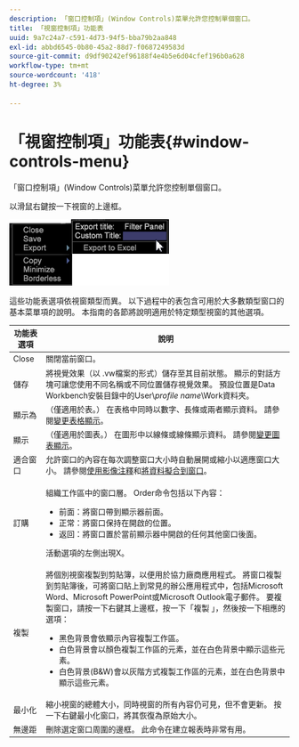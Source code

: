 ```yaml
---
description: 「窗口控制項」(Window Controls)菜單允許您控制單個窗口。
title: 「視窗控制項」功能表
uuid: 9a7c24a7-c591-4d73-94f5-bba79b2aa848
exl-id: abbd6545-0b80-45a2-88d7-f0687249583d
source-git-commit: d9df90242ef96188f4e4b5e6d04cfef196b0a628
workflow-type: tm+mt
source-wordcount: '418'
ht-degree: 3%

---
```


# 「視窗控制項」功能表{#window-controls-menu}

「窗口控制項」(Window Controls)菜單允許您控制單個窗口。

以滑鼠右鍵按一下視窗的上邊框。

![](assets/mnu_window_TitleBar.png)

這些功能表選項依視窗類型而異。 以下過程中的表包含可用於大多數類型窗口的基本菜單項的說明。 本指南的各節將說明適用於特定類型視窗的其他選項。

<table id="table_13ADF7B7E50E44D890768A5F9BAC8D06"> 
 <thead> 
  <tr> 
   <th colname="col1" class="entry"> 功能表選項 </th> 
   <th colname="col2" class="entry"> 說明 </th> 
  </tr> 
 </thead>
 <tbody> 
  <tr> 
   <td colname="col1"> Close </td> 
   <td colname="col2"> 關閉當前窗口。 </td> 
  </tr> 
  <tr> 
   <td colname="col1"> 儲存 </td> 
   <td colname="col2">將視覺效果（以<span class="filepath"> .vw</span>檔案的形式）儲存至其目前狀態。 顯示的對話方塊可讓您使用不同名稱或不同位置儲存視覺效果。 預設位置是Data Workbench安裝目錄中的User\<i>profile name</i>\Work資料夾。 </td> 
  </tr> 
  <tr> 
   <td colname="col1"> 顯示為 </td> 
   <td colname="col2">（僅適用於表。） 在表格中同時以數字、長條或兩者顯示資料。 請參閱<a href="../../../home/c-get-started/c-analysis-vis/c-tables/c-chg-tbl-disp.md#concept-c515caeefce9495f88873a10dc112770">變更表格顯示</a>。 </td> 
  </tr> 
  <tr> 
   <td colname="col1"> 顯示 </td> 
   <td colname="col2">（僅適用於圖表。） 在圖形中以線條或線條顯示資料。 請參閱<a href="../../../home/c-get-started/c-analysis-vis/c-graphs/c-chg-graph-disp.md#concept-eaba669d90f64cfa872f1397205fe2f7">變更圖表顯示</a>。 </td> 
  </tr> 
  <tr> 
   <td colname="col1"> 適合窗口 </td> 
   <td colname="col2">允許窗口的內容在每次調整窗口大小時自動展開或縮小以適應窗口大小。 請參閱<a href="../../../home/c-get-started/c-analysis-vis/c-annots/c-image-annots.md#concept-02081ed7d91c4fdcb8fc863f2a51c962">使用影像注釋</a>和<a href="../../../home/c-get-started/c-analysis-vis/c-tables/c-fit-data-win.md#concept-b812b1171fc240d9a4cf6d6d57f621a6">將資料擬合到窗口</a>。 </td> 
  </tr> 
  <tr> 
   <td colname="col1"> 訂購 </td> 
   <td colname="col2"> <p>組織工作區中的窗口層。 Order命令包括以下內容： 
     <ul id="ul_90391B26719040AE8E0F80FE33B106FD"> 
      <li id="li_D1B38998C8CC452D8B642132B94F92F7">前面：將窗口帶到顯示器前面。 </li> 
      <li id="li_71EEC709AA734924AE8740313031DF6E">正常：將窗口保持在開啟的位置。 </li> 
      <li id="li_B6489677FF5540E4BD854EE1CE504CCA">返回：將窗口置於當前顯示器中開啟的任何其他窗口後面。 </li> 
     </ul> </p> <p>活動選項的左側出現X。 </p> </td> 
  </tr> 
  <tr> 
   <td colname="col1"> 複製 </td> 
   <td colname="col2">將個別視窗複製到剪貼簿，以便用於協力廠商應用程式。 將窗口複製到剪貼簿後，可將窗口貼上到常見的辦公應用程式中，包括Microsoft Word、Microsoft PowerPoint或Microsoft Outlook電子郵件。 要複製窗口，請按一下右鍵其上邊框，按一下「複製<span class="uicontrol"> 」，然後按一下相應的選項：</span> 
    <ul id="ul_ECCD6A70729E40998C64714E01504995"> 
     <li id="li_21D375DAE7BC4F449C8A3225296A6D26">黑色背景會依顯示內容複製工作區。 </li> 
     <li id="li_1B08C688678F42948E0952EEE0BF2B30">白色背景會以顏色複製工作區的元素，並在白色背景中顯示這些元素。 </li> 
     <li id="li_86F497A2275C43B5835DEDD0A4BF76E8">白色背景(B&amp;W)會以灰階方式複製工作區的元素，並在白色背景中顯示這些元素。 </li> 
    </ul> </td> 
  </tr> 
  <tr> 
   <td colname="col1"> 最小化 </td> 
   <td colname="col2"> 縮小視窗的總體大小，同時視窗的所有內容仍可見，但不會更新。 按一下右鍵最小化窗口，將其恢復為原始大小。 </td> 
  </tr> 
  <tr> 
   <td colname="col1"> 無邊距 </td> 
   <td colname="col2"> 刪除選定窗口周圍的邊框。 此命令在建立報表時非常有用。 </td> 
  </tr> 
 </tbody> 
</table>
